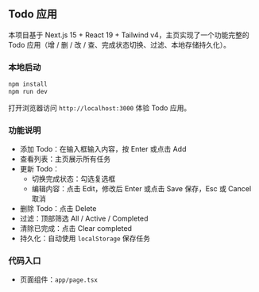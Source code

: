 ## Todo 应用

本项目基于 Next.js 15 + React 19 + Tailwind v4，主页实现了一个功能完整的 Todo 应用（增 / 删 / 改 / 查、完成状态切换、过滤、本地存储持久化）。

### 本地启动

```bash
npm install
npm run dev
```

打开浏览器访问 `http://localhost:3000` 体验 Todo 应用。

### 功能说明

- 添加 Todo：在输入框输入内容，按 Enter 或点击 Add
- 查看列表：主页展示所有任务
- 更新 Todo：
  - 切换完成状态：勾选复选框
  - 编辑内容：点击 Edit，修改后 Enter 或点击 Save 保存，Esc 或 Cancel 取消
- 删除 Todo：点击 Delete
- 过滤：顶部筛选 All / Active / Completed
- 清除已完成：点击 Clear completed
- 持久化：自动使用 `localStorage` 保存任务

### 代码入口

- 页面组件：`app/page.tsx`
